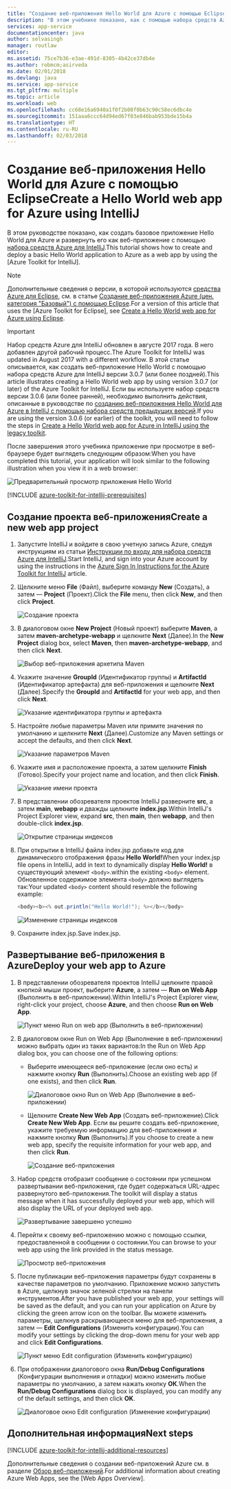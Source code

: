 ```yaml
---
title: "Создание веб-приложения Hello World для Azure с помощью Eclipse"
description: "В этом учебнике показано, как с помощью набора средств Azure для IntelliJ создать веб-приложение Hello World для Azure."
services: app-service
documentationcenter: java
author: selvasingh
manager: routlaw
editor: 
ms.assetid: 75ce7b36-e3ae-491d-8305-4b42ce37db4e
ms.author: robmcm;asirveda
ms.date: 02/01/2018
ms.devlang: java
ms.service: app-service
ms.tgt_pltfrm: multiple
ms.topic: article
ms.workload: web
ms.openlocfilehash: cc68e16a6940a1f0f2b08f0b63c90c58ec6dbc4e
ms.sourcegitcommit: 151aaa6ccc64d94ed67f03e846bab953bde15b4a
ms.translationtype: HT
ms.contentlocale: ru-RU
ms.lasthandoff: 02/03/2018
---
```

# <a name="create-a-hello-world-web-app-for-azure-using-intellij"></a><span data-ttu-id="72057-103">Создание веб-приложения Hello World для Azure с помощью Eclipse</span><span class="sxs-lookup"><span data-stu-id="72057-103">Create a Hello World web app for Azure using IntelliJ</span></span>

<span data-ttu-id="72057-104">В этом руководстве показано, как создать базовое приложение Hello World для Azure и развернуть его как веб-приложение с помощью [набора средств Azure для IntelliJ].</span><span class="sxs-lookup"><span data-stu-id="72057-104">This tutorial shows how to create and deploy a basic Hello World application to Azure as a web app by using the [Azure Toolkit for IntelliJ].</span></span>

> [!NOTE]
>
> <span data-ttu-id="72057-105">Дополнительные сведения о версии, в которой используются [средства Azure для Eclipse], см. в статье [Создание веб-приложения Azure (цен. категория "Базовый") с помощью Eclipse][eclipse-hello-world].</span><span class="sxs-lookup"><span data-stu-id="72057-105">For a version of this article that uses the [Azure Toolkit for Eclipse], see [Create a Hello World web app for Azure using Eclipse][eclipse-hello-world].</span></span>
>

> [!IMPORTANT]
> 
> <span data-ttu-id="72057-106">Набор средств Azure для IntelliJ обновлен в августе 2017 года. В него добавлен другой рабочий процесс.</span><span class="sxs-lookup"><span data-stu-id="72057-106">The Azure Toolkit for IntelliJ was updated in August 2017 with a different workflow.</span></span> <span data-ttu-id="72057-107">В этой статье описывается, как создать веб-приложение Hello World с помощью набора средств Azure для IntelliJ версии 3.0.7 (или более поздней).</span><span class="sxs-lookup"><span data-stu-id="72057-107">This article illustrates creating a Hello World web app by using version 3.0.7 (or later) of the Azure Toolkit for IntelliJ.</span></span> <span data-ttu-id="72057-108">Если вы используете набор средств версии 3.0.6 (или более ранней), необходимо выполнить действия, описанные в руководстве по [созданию веб-приложения Hello World для Azure в IntelliJ с помощью набора средств предыдущих версий][Legacy Version].</span><span class="sxs-lookup"><span data-stu-id="72057-108">If you are using the version 3.0.6 (or earlier) of the toolkit, you will need to follow the steps in [Create a Hello World web app for Azure in IntelliJ using the legacy toolkit][Legacy Version].</span></span>
> 

<span data-ttu-id="72057-109">После завершения этого учебника приложение при просмотре в веб-браузере будет выглядеть следующим образом:</span><span class="sxs-lookup"><span data-stu-id="72057-109">When you have completed this tutorial, your application will look similar to the following illustration when you view it in a web browser:</span></span>

![Предварительный просмотр приложения Hello World][browse-web-app]

[!INCLUDE [azure-toolkit-for-intellij-prerequisites](../includes/azure-toolkit-for-intellij-prerequisites.md)]

## <a name="create-a-new-web-app-project"></a><span data-ttu-id="72057-111">Создание проекта веб-приложения</span><span class="sxs-lookup"><span data-stu-id="72057-111">Create a new web app project</span></span>

1. <span data-ttu-id="72057-112">Запустите IntelliJ и войдите в свою учетную запись Azure, следуя инструкциям из статьи [Инструкции по входу для набора средств Azure для IntelliJ][intelliJ-sign-in-instructions].</span><span class="sxs-lookup"><span data-stu-id="72057-112">Start IntelliJ, and sign into your Azure account by using the instructions in the [Azure Sign In Instructions for the Azure Toolkit for IntelliJ][intelliJ-sign-in-instructions] article.</span></span>

1. <span data-ttu-id="72057-113">Щелкните меню **File** (Файл), выберите команду **New** (Создать), а затем — **Project** (Проект).</span><span class="sxs-lookup"><span data-stu-id="72057-113">Click the **File** menu, then click **New**, and then click **Project**.</span></span>
   
   ![Создание проекта][file-new-project]

1. <span data-ttu-id="72057-115">В диалоговом окне **New Project** (Новый проект) выберите **Maven**, а затем **maven-archetype-webapp** и щелкните **Next** (Далее).</span><span class="sxs-lookup"><span data-stu-id="72057-115">In the **New Project** dialog box, select **Maven**, then **maven-archetype-webapp**, and then click **Next**.</span></span>
   
   ![Выбор веб-приложения архетипа Maven][maven-archetype-webapp]
   
1. <span data-ttu-id="72057-117">Укажите значение **GroupId** (Идентификатор группы) и **ArtifactId** (Идентификатор артефакта) для веб-приложения и щелкните **Next** (Далее).</span><span class="sxs-lookup"><span data-stu-id="72057-117">Specify the **GroupId** and **ArtifactId** for your web app, and then click **Next**.</span></span>
   
   ![Указание идентификатора группы и артефакта][groupid-and-artifactid]

1. <span data-ttu-id="72057-119">Настройте любые параметры Maven или примите значения по умолчанию и щелкните **Next** (Далее).</span><span class="sxs-lookup"><span data-stu-id="72057-119">Customize any Maven settings or accept the defaults, and then click **Next**.</span></span>
   
   ![Указание параметров Maven][maven-options]

1. <span data-ttu-id="72057-121">Укажите имя и расположение проекта, а затем щелкните **Finish** (Готово).</span><span class="sxs-lookup"><span data-stu-id="72057-121">Specify your project name and location, and then click **Finish**.</span></span>
   
   ![Указание имени проекта][project-name]

1. <span data-ttu-id="72057-123">В представлении обозревателя проектов IntelliJ разверните **src**, а затем **main**, **webapp** и дважды щелкните **index.jsp**.</span><span class="sxs-lookup"><span data-stu-id="72057-123">Within IntelliJ's Project Explorer view, expand **src**, then **main**, then **webapp**, and then double-click **index.jsp**.</span></span>
   
   ![Открытие страницы индексов][open-index-page]

1. <span data-ttu-id="72057-125">При открытии в IntelliJ файла index.jsp добавьте код для динамического отображения фразы **Hello World!**</span><span class="sxs-lookup"><span data-stu-id="72057-125">When your index.jsp file opens in IntelliJ, add in text to dynamically display **Hello World!**</span></span> <span data-ttu-id="72057-126">в существующий элемент `<body>`.</span><span class="sxs-lookup"><span data-stu-id="72057-126">within the existing `<body>` element.</span></span> <span data-ttu-id="72057-127">Обновленное содержимое элемента `<body>` должно выглядеть так:</span><span class="sxs-lookup"><span data-stu-id="72057-127">Your updated `<body>` content should resemble the following example:</span></span>
   
   ```java
   <body><b><% out.println("Hello World!"); %></b></body>
   ``` 

   ![Изменение страницы индексов][edit-index-page]

1. <span data-ttu-id="72057-129">Сохраните index.jsp.</span><span class="sxs-lookup"><span data-stu-id="72057-129">Save index.jsp.</span></span>

## <a name="deploy-your-web-app-to-azure"></a><span data-ttu-id="72057-130">Развертывание веб-приложения в Azure</span><span class="sxs-lookup"><span data-stu-id="72057-130">Deploy your web app to Azure</span></span>

1. <span data-ttu-id="72057-131">В представлении обозревателя проектов IntelliJ щелкните правой кнопкой мыши проект, выберите **Azure**, а затем — **Run on Web App** (Выполнить в веб-приложении).</span><span class="sxs-lookup"><span data-stu-id="72057-131">Within IntelliJ's Project Explorer view, right-click your project, choose **Azure**, and then choose **Run on Web App**.</span></span>
   
   ![Пункт меню Run on web app (Выполнить в веб-приложении)][run-on-web-app-menu]

1. <span data-ttu-id="72057-133">В диалоговом окне Run on Web App (Выполнение в веб-приложении) можно выбрать один из таких вариантов:</span><span class="sxs-lookup"><span data-stu-id="72057-133">In the Run on Web App dialog box, you can choose one of the following options:</span></span>

   * <span data-ttu-id="72057-134">Выберите имеющееся веб-приложение (если оно есть) и нажмите кнопку **Run** (Выполнить).</span><span class="sxs-lookup"><span data-stu-id="72057-134">Choose an existing web app (if one exists), and then click **Run**.</span></span>

      ![Диалоговое окно Run on Web App (Выполнение в веб-приложении)][run-on-web-app-dialog]

   * <span data-ttu-id="72057-136">Щелкните **Create New Web App** (Создать веб-приложение).</span><span class="sxs-lookup"><span data-stu-id="72057-136">Click **Create New Web App**.</span></span> <span data-ttu-id="72057-137">Если вы решите создать веб-приложение, укажите требуемую информацию для веб-приложения и нажмите кнопку **Run** (Выполнить).</span><span class="sxs-lookup"><span data-stu-id="72057-137">If you choose to create a new web app, specify the requisite information for your web app, and then click **Run**.</span></span>

      ![Создание веб-приложения][create-new-web-app-dialog]

1. <span data-ttu-id="72057-139">Набор средств отобразит сообщение о состоянии при успешном развертывании веб-приложения, где будет содержаться URL-адрес развернутого веб-приложения.</span><span class="sxs-lookup"><span data-stu-id="72057-139">The toolkit will display a status message when it has successfully deployed your web app, which will also display the URL of your deployed web app.</span></span>

   ![Развертывание завершено успешно][successfully-deployed]

1. <span data-ttu-id="72057-141">Перейти к своему веб-приложению можно с помощью ссылки, предоставленной в сообщении о состоянии.</span><span class="sxs-lookup"><span data-stu-id="72057-141">You can browse to your web app using the link provided in the status message.</span></span>

   ![Просмотр веб-приложения][browse-web-app]

1. <span data-ttu-id="72057-143">После публикации веб-приложения параметры будут сохранены в качестве параметров по умолчанию. Приложение можно запустить в Azure, щелкнув значок зеленой стрелки на панели инструментов.</span><span class="sxs-lookup"><span data-stu-id="72057-143">After you have published your web app, your settings will be saved as the default, and you can run your application on Azure by clicking the green arrow icon on the toolbar.</span></span> <span data-ttu-id="72057-144">Вы можете изменить параметры, щелкнув раскрывающееся меню для веб-приложения, а затем — **Edit Configurations** (Изменить конфигурации).</span><span class="sxs-lookup"><span data-stu-id="72057-144">You can modify your settings by clicking the drop-down menu for your web app and click **Edit Configurations**.</span></span>

   ![Пункт меню Edit configuration (Изменить конфигурацию)][edit-configuration-menu]

1. <span data-ttu-id="72057-146">При отображении диалогового окна **Run/Debug Configurations** (Конфигурации выполнения и отладки) можно изменить любые параметры по умолчанию, а затем нажать кнопку **ОК**.</span><span class="sxs-lookup"><span data-stu-id="72057-146">When the **Run/Debug Configurations** dialog box is displayed, you can modify any of the default settings, and then click **OK**.</span></span>

   ![Диалоговое окно Edit configuration (Изменение конфигурации)][edit-configuration-dialog]

## <a name="next-steps"></a><span data-ttu-id="72057-148">Дополнительная информация</span><span class="sxs-lookup"><span data-stu-id="72057-148">Next steps</span></span>

[!INCLUDE [azure-toolkit-for-intellij-additional-resources](../includes/azure-toolkit-for-intellij-additional-resources.md)]

<span data-ttu-id="72057-149">Дополнительные сведения о создании веб-приложений Azure см. в разделе [Обзор веб-приложений].</span><span class="sxs-lookup"><span data-stu-id="72057-149">For additional information about creating Azure Web Apps, see the [Web Apps Overview].</span></span>

<!-- URL List -->

[набора средств Azure для IntelliJ]: azure-toolkit-for-intellij.md
[средства Azure для Eclipse]: ../eclipse/azure-toolkit-for-eclipse.md
[eclipse-hello-world]: ../eclipse/azure-toolkit-for-eclipse-create-hello-world-web-app.md
[Обзор веб-приложений]: /azure/app-service/app-service-web-overview
[Apache Tomcat]: http://tomcat.apache.org/
[Jetty]: http://www.eclipse.org/jetty/
[Legacy Version]: azure-toolkit-for-intellij-create-hello-world-web-app-legacy-version.md
[intelliJ-sign-in-instructions]: azure-toolkit-for-intellij-sign-in-instructions.md

<!-- IMG List -->

[file-new-project]: ./media/azure-toolkit-for-intellij-create-hello-world-web-app/file-new-project.png
[maven-archetype-webapp]: ./media/azure-toolkit-for-intellij-create-hello-world-web-app/maven-archetype-webapp.png
[groupid-and-artifactid]: ./media/azure-toolkit-for-intellij-create-hello-world-web-app/groupid-and-artifactid.png
[maven-options]: ./media/azure-toolkit-for-intellij-create-hello-world-web-app/maven-options.png
[project-name]: ./media/azure-toolkit-for-intellij-create-hello-world-web-app/project-name.png
[open-index-page]: ./media/azure-toolkit-for-intellij-create-hello-world-web-app/open-index-page.png
[edit-index-page]: ./media/azure-toolkit-for-intellij-create-hello-world-web-app/edit-index-page.png
[run-on-web-app-menu]: ./media/azure-toolkit-for-intellij-create-hello-world-web-app/run-on-web-app-menu.png
[run-on-web-app-dialog]: ./media/azure-toolkit-for-intellij-create-hello-world-web-app/run-on-web-app-dialog.png
[create-new-web-app-dialog]: ./media/azure-toolkit-for-intellij-create-hello-world-web-app/create-new-web-app-dialog.png
[successfully-deployed]: ./media/azure-toolkit-for-intellij-create-hello-world-web-app/successfully-deployed.png
[browse-web-app]: ./media/azure-toolkit-for-intellij-create-hello-world-web-app/browse-web-app.png
[edit-configuration-menu]: ./media/azure-toolkit-for-intellij-create-hello-world-web-app/edit-configuration-menu.png
[edit-configuration-dialog]: ./media/azure-toolkit-for-intellij-create-hello-world-web-app/edit-configuration-dialog.png
